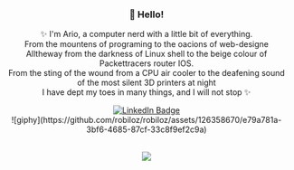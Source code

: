 <div id="skill_Icons" align="center">
  <h3 align="center">👋 Hello!</h3>
   <p>✨ I'm Ario, a computer nerd with a little bit of everything.<br>From the mountens of programing to the oacions of web-designe<br>Alltheway from the darkness of Linux shell to the beige colour of Packettracers router IOS.<br>From the sting of the wound from a CPU air cooler to the deafening sound of the most silent 3D printers at night<br> I have dept my toes in many things, and I will not stop ✨</p>
    <a href="http://www.linkedin.com/in/ario-zonouzi">
      <img src="https://img.shields.io/badge/LinkedIn-blue?style=for-the-badge&logo=linkedin&logoColor=white](https://img.shields.io/badge/website-000000?style=for-the-badge&logo=About.me&logoColor=white)" alt="LinkedIn         Badge"/>
    </a>
</div>  
<div align="center">
 ![giphy](https://github.com/robiloz/robiloz/assets/126358670/e79a781a-3bf6-4685-87cf-33c8f9ef2c9a)
</div>
  <br>
<p align="center">
  <a href="https://skillicons.dev">
    <img src="https://skillicons.dev/icons?i=bash,linux,cloudflare,docker,py" />
  </a>
</p>
